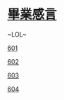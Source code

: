 # <a href="https://git.smtw.tw/">畢業感言</a> #
~LOL~


<p><a href="https://sc.retw.tech/601/index.html">601</a></p>

<p><a href="https://sc.retw.tech/602/index.html">602</a></p>

<p><a href="https://sc.retw.tech/603/index.html">603</a></p>

<p><a href="https://sc.retw.tech/604/index.html">604</a></p>
